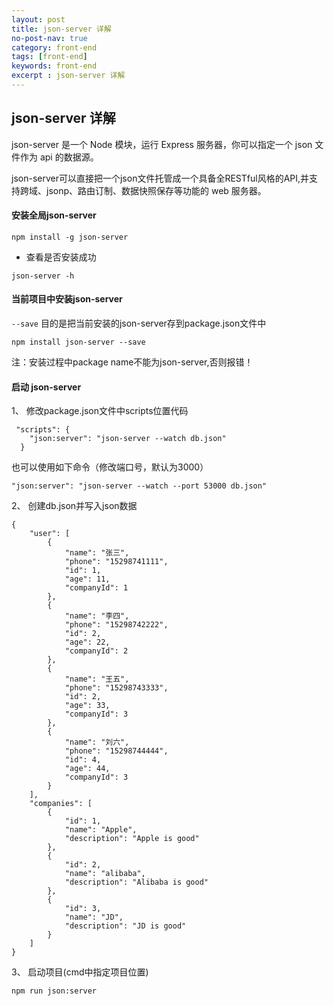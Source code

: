 ```yaml
---
layout: post
title: json-server 详解
no-post-nav: true
category: front-end
tags: [front-end]
keywords: front-end
excerpt : json-server 详解
---
```


## json-server 详解

json-server 是一个 Node 模块，运行 Express 服务器，你可以指定一个 json 文件作为 api 的数据源。

json-server可以直接把一个json文件托管成一个具备全RESTful风格的API,并支持跨域、jsonp、路由订制、数据快照保存等功能的 web 服务器。

#### 安装全局json-server

```
npm install -g json-server
```

- 查看是否安装成功

```
json-server -h
```

#### 当前项目中安装json-server

`--save` 目的是把当前安装的json-server存到package.json文件中

```
npm install json-server --save
```

注：安装过程中package name不能为json-server,否则报错！

#### 启动 json-server

1、 修改package.json文件中scripts位置代码

```
 "scripts": {
    "json:server": "json-server --watch db.json"
  }
```

也可以使用如下命令（修改端口号，默认为3000）

```
"json:server": "json-server --watch --port 53000 db.json"
```

2、 创建db.json并写入json数据

``` 
{
    "user": [
        {
            "name": "张三",
            "phone": "15298741111",
            "id": 1,
            "age": 11,
            "companyId": 1
        },
        {
            "name": "李四",
            "phone": "15298742222",
            "id": 2,
            "age": 22,
            "companyId": 2
        },
        {
            "name": "王五",
            "phone": "15298743333",
            "id": 2,
            "age": 33,
            "companyId": 3
        },
        {
            "name": "刘六",
            "phone": "15298744444",
            "id": 4,
            "age": 44,
            "companyId": 3
        }
    ],
    "companies": [
        {
            "id": 1,
            "name": "Apple",
            "description": "Apple is good"
        },
        {
            "id": 2,
            "name": "alibaba",
            "description": "Alibaba is good"
        },
        {
            "id": 3,
            "name": "JD",
            "description": "JD is good"
        }
    ]
}
```

3、 启动项目(cmd中指定项目位置)

```
npm run json:server
```